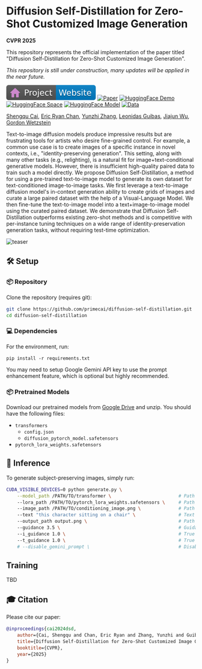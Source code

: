 # Diffusion Self-Distillation for Zero-Shot Customized Image Generation

**CVPR 2025**

This repository represents the official implementation of the paper titled "Diffusion Self-Distillation for Zero-Shot Customized Image Generation".

*This repository is still under construction, many updates will be applied in the near future.*

[![Website](docs/badge-website.svg)](https://primecai.github.io/dsd/)
[![Paper](https://img.shields.io/badge/arXiv-PDF-b31b1b)](https://arxiv.org/abs/2411.18616)
[![HuggingFace Demo](https://img.shields.io/badge/%F0%9F%A4%97%20HuggingFace%20-Demo-yellow)](https://huggingface.co/spaces/primecai/diffusion-self-distillation)
[![HuggingFace Space](https://img.shields.io/badge/%F0%9F%A4%97%20HuggingFace%20-Space-yellow)](https://huggingface.co/papers/2411.18616)
[![HuggingFace Model](https://img.shields.io/badge/🤗%20Hugging%20Face%20-Model-green)](https://https://huggingface.co/primecai/dsd_model)
[![Data](https://img.shields.io/badge/%F0%9F%A4%97%20HuggingFace%20-Data-yellow)](https://huggingface.co/datasets/primecai/dsd_data)

[Shengqu Cai](https://primecai.github.io/),
[Eric Ryan Chan](https://ericryanchan.github.io/about.html),
[Yunzhi Zhang](https://cs.stanford.edu/~yzzhang/),
[Leonidas Guibas](https://www.cs.stanford.edu/people/leonidas-guibas),
[Jiajun Wu](https://jiajunwu.com/),
[Gordon Wetzstein](https://stanford.edu/~gordonwz/ )

Text-to-image diffusion models produce impressive results but are frustrating tools for artists who desire fine-grained control. For example, a common use case is to create images of a specific instance in novel contexts, i.e., "identity-preserving generation". This setting, along with many other tasks (e.g., relighting), is a natural fit for image+text-conditional generative models. However, there is insufficient high-quality paired data to train such a model directly. We propose Diffusion Self-Distillation, a method for using a pre-trained text-to-image model to generate its own dataset for text-conditioned image-to-image tasks. We first leverage a text-to-image diffusion model's in-context generation ability to create grids of images and curate a large paired dataset with the help of a Visual-Language Model. We then fine-tune the text-to-image model into a text+image-to-image model using the curated paired dataset. We demonstrate that Diffusion Self-Distillation outperforms existing zero-shot methods and is competitive with per-instance tuning techniques on a wide range of identity-preservation generation tasks, without requiring test-time optimization.

![teaser](docs/teaser.jpg)


## 🛠️ Setup

### 📦 Repository

Clone the repository (requires git):

```bash
git clone https://github.com/primecai/diffusion-self-distillation.git
cd diffusion-self-distillation
```

### 💻 Dependencies
For the environment, run:

```
pip install -r requirements.txt
```
You may need to setup Google Gemini API key to use the prompt enhancement feature, which is optional but highly recommended.


### 📦 Pretrained Models
Download our pretrained models from [Google Drive](https://drive.google.com/drive/folders/1VStt7J2whm5RRloa4NK1hGTHuS9WiTfO?usp=sharing) and unzip. You should have the following files:
- `transformers`
    - `config.json`
    - `diffusion_pytorch_model.safetensors`
- `pytorch_lora_weights.safetensors`
<!-- 
### 🔧 Configuration
-->

## 🏃 Inference
To generate subject-preserving images, simply run:

```bash
CUDA_VISIBLE_DEVICES=0 python generate.py \
    --model_path /PATH/TO/transformer \                         # Path to the 'transformer' folder
    --lora_path /PATH/TO/pytorch_lora_weights.safetensors \     # Path to the 'pytorch_lora_weights.safetensors' file
    --image_path /PATH/TO/conditioning_image.png \              # Path to the conditioning image
    --text "this character sitting on a chair" \                # Text prompt
    --output_path output.png \                                  # Path to save the output image
    --guidance 3.5 \                                            # Guidance scale
    --i_guidance 1.0 \                                          # True image guidance scale, set to >1.0 if you want to enhance the image conditioning
    --t_guidance 1.0 \                                          # True text guidance scale, set to >1.0 if you want to enhance the text conditioning
    # --disable_gemini_prompt \                                 # Disable Gemini prompt enhancement, not recommended unless you have a very detailed prompt
```

## Training
TBD

## 🎓 Citation

Please cite our paper:

```bibtex
@inproceedings{cai2024dsd,
    author={Cai, Shengqu and Chan, Eric Ryan and Zhang, Yunzhi and Guibas, Leonidas and Wu, Jiajun and Wetzstein, Gordon.},
    title={Diffusion Self-Distillation for Zero-Shot Customized Image Generation},
    booktitle={CVPR},
    year={2025}
}       
```